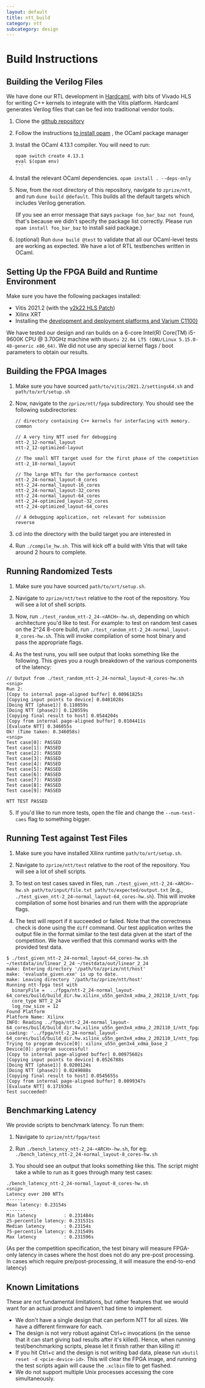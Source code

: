 ```yaml
---
layout: default
title: ntt_build
category: ntt
subcategory: design
---
```


# Build Instructions

## Building the Verilog Files

We have done our RTL development in
[Hardcaml](https://github.com/janestreet/hardcaml), with bits of Vivado HLS
for writing C++ kernels to integrate with the Vitis platform. Hardcaml generates
Verilog files that can be fed into traditional vendor tools.

1. Clone the [github repository](http://github.com/fyquah/hardcaml_zprize)

2. Follow the instructions [to install opam](https://opam.ocaml.org/doc/Install.html)
, the OCaml package manager

3. Install the OCaml 4.13.1 compiler. You will need to run:

    ````
    opam switch create 4.13.1
    eval $(opam env)
    ```

4. Install the relevant OCaml dependencies. `opam install . --deps-only`

5. Now, from the root directory of this repository, navigate to
   `zprize/ntt`, and run `dune build @default`. This builds all the default
   targets which includes Verilog generation.

   (If you see an error message that says `package foo_bar_baz not found`, that's
   because we didn't specify the package list correctly. Please run
   `opam install foo_bar_baz` to install said package.)

6. (optional) Run `dune build @test` to validate that all our OCaml-level tests
   are working as expected. We have a lot of RTL testbenches written in OCaml.

## Setting Up the FPGA Build and Runtime Environment

Make sure you have the following packages installed:

- Vitis 2021.2 (with the [y2k22 HLS Patch](https://support.xilinx.com/s/article/76960?language=en_US))
- Xilinx XRT
- Installing the [development and deployment platforms and Varium C1100}](https://www.xilinx.com/products/accelerators/varium/c1100.html#gettingstarted)

We have tested our design and ran builds on a 6-core
Intel(R) Core(TM) i5-9600K CPU @ 3.70GHz machine with
`Ubuntu 22.04 LTS (GNU/Linux 5.15.0-48-generic x86_64)`.  We did not use
any special kernel flags / boot parameters to obtain our results.

## Building the FPGA Images

1. Make sure you have sourced `path/to/vitis/2021.2/settings64.sh` and
`path/to/xrt/setup.sh`

2. Now, navigate to the `zprize/ntt/fpga` subdirectory. You should see the
   following subdirectories:

    ```
    // directory containing C++ kernels for interfacing with memory.
    common

    // A very tiny NTT used for debugging
    ntt-2_12-normal_layout
    ntt-2_12-optimized-layout

    // The small NTT target used for the first phase of the competition
    ntt-2_18-normal_layout

    // The large NTTs for the performance contest
    ntt-2_24-normal_layout-8_cores
    ntt-2_24-normal_layout-16_cores
    ntt-2_24-normal_layout-32_cores
    ntt-2_24-normal_layout-64_cores
    ntt-2_24-optimized_layout-32_cores
    ntt-2_24-optimized_layout-64_cores

    // A debugging application, not relevant for submission
    reverse
    ```

3. cd into the directory with the build target you are interested in

4. Run `./compile_hw.sh`. This will kick off a build with Vitis that will
take around 2 hours to complete.

## Running Randomized Tests

1. Make sure you have sourced `path/to/xrt/setup.sh`.

2. Navigate to `zprize/ntt/test` relative to the root of the repository. You
   will see a lot of shell scripts.

3. Now, run `./test_random_ntt-2_24-<ARCH>-hw.sh`, depending on which
architecture you'd like to test. For example: to test on random test cases on
the 2^24 8-core build, run
`./test_random_ntt-2_24-normal_layout-8_cores-hw.sh`. This will invoke
compilation of some host binary and pass the appropriate flags.

4. As the test runs, you will see output that looks something like the following.
   This gives you a rough breakdown of the various components of the latency:

```
// Output from ./test_random_ntt-2_24-normal_layout-8_cores-hw.sh
<snip>
Run 2:
[Copy to internal page-aligned buffer] 0.00961825s
[Copying input points to device] 0.0401028s
[Doing NTT (phase1)] 0.110859s
[Doing NTT (phase2)] 0.120559s
[Copying final result to host] 0.0544204s
[Copy from internal page-aligned buffer] 0.0104411s
[Evaluate NTT] 0.346055s
Ok! (Time taken: 0.346058s)
<snip>
Test case[0]: PASSED
Test case[1]: PASSED
Test case[2]: PASSED
Test case[3]: PASSED
Test case[4]: PASSED
Test case[5]: PASSED
Test case[6]: PASSED
Test case[7]: PASSED
Test case[8]: PASSED
Test case[9]: PASSED

NTT TEST PASSED
```

5. If you'd like to run more tests, open the file and change the
   `--num-test-caes` flag to something bigger.

## Running Test against Test Files

1. Make sure you have installed Xilinx runtime `path/to/xrt/setup.sh`.

2. Navigate to `zprize/ntt/test` relative to the root of the repository. You
   will see a lot of shell scripts.

3. To test on test cases saved in files, run
`./test_given_ntt-2_24-<ARCH>-hw.sh path/to/input/file.txt path/to/expected/output.txt`
(e.g., `./test_given_ntt-2_24-normal_layout-64_cores-hw.sh`).  This will invoke
compilation of some host binaries and run them with the appropriate flags.

4. The test will report if it succeeded or failed. Note that the correctness
check is done using the `diff` command. Our test application writes the output
file in the format similar to the test data given at the start of the
competition. We have verified that this command works with the provided
test data.

```
$ ./test_given_ntt-2_24-normal_layout-64_cores-hw.sh ~/testdata/in/linear_2_24 ~/testdata/out/linear_2_24
make: Entering directory '/path/to/zprize/ntt/host'
make: 'evaluate_given.exe' is up to date.
make: Leaving directory '/path/to/zprize/ntt/host'
Running ntt-fpga test with
  binaryFile =  ../fpga/ntt-2_24-normal_layout-64_cores/build/build_dir.hw.xilinx_u55n_gen3x4_xdma_2_202110_1/ntt_fpga.xclbin
  core_type NTT_2_24
  log_row_size = 12
Found Platform
Platform Name: Xilinx
INFO: Reading ../fpga/ntt-2_24-normal_layout-64_cores/build/build_dir.hw.xilinx_u55n_gen3x4_xdma_2_202110_1/ntt_fpga.xclbin
Loading: '../fpga/ntt-2_24-normal_layout-64_cores/build/build_dir.hw.xilinx_u55n_gen3x4_xdma_2_202110_1/ntt_fpga.xclbin'
Trying to program device[0]: xilinx_u55n_gen3x4_xdma_base_2
Device[0]: program successful!
[Copy to internal page-aligned buffer] 0.00975602s
[Copying input points to device] 0.0526788s
[Doing NTT (phase1)] 0.0200124s
[Doing NTT (phase2)] 0.0249088s
[Copying final result to host] 0.0545655s
[Copy from internal page-aligned buffer] 0.0099347s
[Evaluate NTT] 0.171936s
Test succeeded!
```

## Benchmarking Latency

We provide scripts to benchmark latency. To run them:

1. Navigate to `zprize/ntt/fpga/test`

2. Run `./bench_latency_ntt-2_24-<ARCH>-hw.sh`, for eg:
`./bench_latency_ntt-2_24-normal_layout-8_cores-hw.sh`

3. You should see an output that looks something like this. The script
   might take a while to run as it goes through many test cases:

```
./bench_latency_ntt-2_24-normal_layout-8_cores-hw.sh
<snip>
Latency over 200 NTTs
-------
Mean latency: 0.23154s
-------
Min latency          : 0.231484s
25-percentile latency: 0.231531s
Median latency       : 0.23154s
75-percentile latency: 0.231549s
Max latency          : 0.231596s
```

(As per the competition specification, the test binary will measure FPGA-only
latency in cases where the host does not do any pre-post processing. In cases
which require pre/post-processing, it will measure the end-to-end latency)

## Known Limitations

These are not fundamental limitations, but rather features that we would want
for an actual product and haven’t had time to implement.

- We don't have a single design that can perform NTT for all sizes. We have a
  different firmware for each.
- The design is not very robust against Ctrl+c invocations (in the sense that
  it can start giving bad results after it's killed). Hence, when running
  test/benchmarking scripts, please let it finish rather than killing it!
- If you hit Ctrl+c and the design is not writing bad data, please run
  `xbutil reset -d <pcie-device-id>`. This will clear the FPGA image, and
  running the test scripts again will cause the `.xclbin` file to get flashed.
- We do not support multiple Unix processes accessing the core simultaneously.
